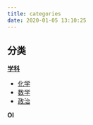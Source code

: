 ```yaml
---
title: categories
date: 2020-01-05 13:10:25
---
```


## 分类

**[学科](<https://zsq259.github.io/categories/学科/>)**

- [化学](https://zsq259.github.io/categories/学科/化学/)
- [数学](https://zsq259.github.io/categories/学科/数学/)
- [政治](https://zsq259.github.io/categories/学科/政治/)

**OI**

